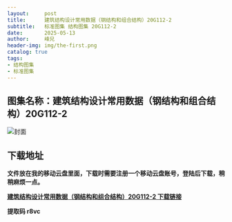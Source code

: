 ```yaml
---
layout:     post
title:      建筑结构设计常用数据（钢结构和组合结构）20G112-2
subtitle:   标准图集 结构图集 20G112-2
date:       2025-05-13
author:     峰兄
header-img: img/the-first.png
catalog: true
tags:
- 结构图集
- 标准图集
---
```

## 图集名称：建筑结构设计常用数据（钢结构和组合结构）20G112-2
![封面](https://pic1.imgdb.cn/item/6822b9ea58cb8da5c8ef905c.jpg)

## 下载地址 ##
**文件放在我的移动云盘里面，下载时需要注册一个移动云盘账号，登陆后下载，稍稍麻烦一点。**  
  
[**建筑结构设计常用数据（钢结构和组合结构）20G112-2 下载链接**](https://caiyun.139.com/m/i?2nc6nhnihqutf)

**提取码 r8vc**

